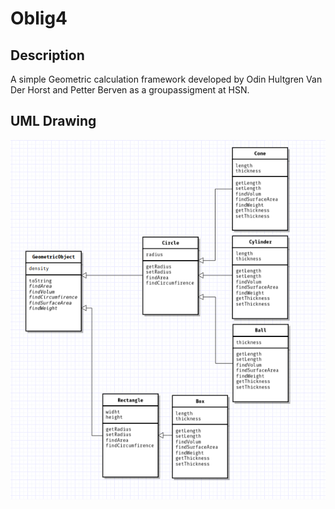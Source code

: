 # Oblig4

## Description
A simple Geometric calculation framework developed by Odin Hultgren Van Der Horst and Petter Berven as a groupassigment at HSN.

## UML Drawing
![UML drawing](UML.png)
